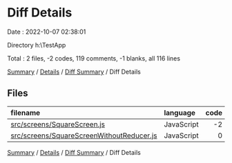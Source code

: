 # Diff Details

Date : 2022-10-07 02:38:01

Directory h:\\TestApp

Total : 2 files,  -2 codes, 119 comments, -1 blanks, all 116 lines

[Summary](results.md) / [Details](details.md) / [Diff Summary](diff.md) / Diff Details

## Files
| filename | language | code | comment | blank | total |
| :--- | :--- | ---: | ---: | ---: | ---: |
| [src/screens/SquareScreen.js](/src/screens/SquareScreen.js) | JavaScript | -2 | 14 | -3 | 9 |
| [src/screens/SquareScreenWithoutReducer.js](/src/screens/SquareScreenWithoutReducer.js) | JavaScript | 0 | 105 | 2 | 107 |

[Summary](results.md) / [Details](details.md) / [Diff Summary](diff.md) / Diff Details
